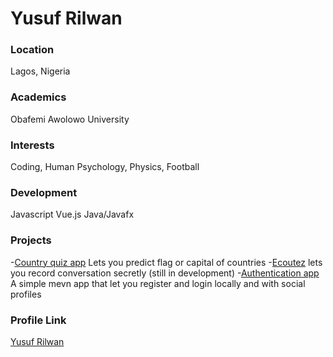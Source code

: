 # Yusuf Rilwan

### Location

Lagos, Nigeria

### Academics

Obafemi Awolowo University

### Interests

Coding, Human Psychology, Physics, Football

### Development

Javascript
Vue.js 
Java/Javafx

### Projects

-[Country quiz app](https://github.com/readwarn/country-quiz) Lets you predict flag or capital of countries
-[Ecoutez](https://github.com/readwarn/Ecoutez) lets you record conversation secretly (still in development)
-[Authentication app](https://github.com/readwarn/Authentication) A simple mevn app that let you register and login locally and with social profiles

### Profile Link
[Yusuf Rilwan](https://github.com/readwarn)

